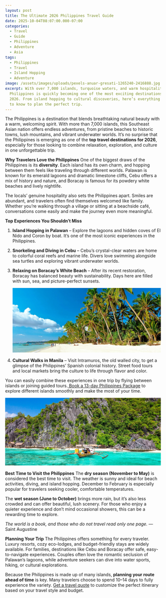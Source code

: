 ```yaml
---
layout: post
title: The Ultimate 2026 Philippines Travel Guide
date: 2025-10-04T08:07:00.000-07:00
categories:
  - Travel
  - Guide
  - Philippines
  - Adventure
  - Asia
tags:
  - Philippines
  - Travel
  - Island Hopping
  - Adventure
image: /assets/images/uploads/pexels-anuar-gresati-1265240-2416888.jpg
excerpt: With over 7,000 islands, turquoise waters, and warm hospitality, the
  Philippines is quickly becoming one of the most exciting destinations for
  2026. From island hopping to cultural discoveries, here’s everything you need
  to know to plan the perfect trip.
---
```

The Philippines is a destination that blends breathtaking natural beauty with a warm, welcoming spirit. With more than 7,000 islands, this Southeast Asian nation offers endless adventures, from pristine beaches to historic towns, lush mountains, and vibrant underwater worlds. It’s no surprise that the Philippines is emerging as one of the **top travel destinations for 2026**, especially for those looking to combine relaxation, exploration, and culture in one unforgettable trip.

**Why Travelers Love the Philippines**
One of the biggest draws of the Philippines is its **diversity**. Each island has its own charm, and hopping between them feels like traveling through different worlds. Palawan is known for its emerald lagoons and dramatic limestone cliffs, Cebu offers a mix of history and nature, and Boracay is famous for its powdery white beaches and lively nightlife.

The locals’ genuine hospitality also sets the Philippines apart. Smiles are abundant, and travelers often find themselves welcomed like family. Whether you’re walking through a village or sitting at a beachside café, conversations come easily and make the journey even more meaningful.

**Top Experiences You Shouldn’t Miss**

1. **Island Hopping in Palawan** – Explore the lagoons and hidden coves of El Nido and Coron by boat. It’s one of the most iconic experiences in the Philippines.

2. **Snorkeling and Diving in Cebu** – Cebu’s crystal-clear waters are home to colorful coral reefs and marine life. Divers love swimming alongside sea turtles and exploring vibrant underwater worlds.

3. **Relaxing on Boracay’s White Beach** – After its recent restoration, Boracay has balanced beauty with sustainability. Days here are filled with sun, sea, and picture-perfect sunsets.


   ![](/assets/images/uploads/borocay.jpeg)
4. **Cultural Walks in Manila** – Visit Intramuros, the old walled city, to get a glimpse of the Philippines’ Spanish colonial history. Street food tours and local markets bring the culture to life through flavor and color.


You can easily combine these experiences in one trip by flying between islands or joining guided tours.[ Book a 13-day Philippines Package](https://exoticca.com/us/tours/asia/16322-philippines-360-beaches-jungles-history?advisor_token=soukeyna-traoredia-0195b832-d5eb-7350-a7a0-e70acf9266a0) to explore different islands smoothly and make the most of your time.

![](/assets/images/uploads/palawan.jpeg)

**Best Time to Visit the Philippines**
The **dry season (November to May)** is considered the best time to visit. The weather is sunny and ideal for beach activities, diving, and island hopping. December to February is especially popular for travelers seeking cooler, comfortable temperatures.

The **wet season (June to October)** brings more rain, but it’s also less crowded and can offer beautiful, lush scenery. For those who enjoy a quieter experience and don’t mind occasional showers, this can be a rewarding time to explore.

*The world is a book, and those who do not travel read only one page.* — Saint Augustine

**Planning Your Trip**
The Philippines offers something for every traveler. Luxury resorts, cozy eco-lodges, and budget-friendly stays are widely available. For families, destinations like Cebu and Boracay offer safe, easy-to-navigate experiences. Couples often love the romantic seclusion of Palawan’s lagoons, while adventure seekers can dive into water sports, hiking, or cultural explorations.

Because the Philippines is made up of many islands, **planning your route ahead of time** is key. Many travelers choose to spend 10–14 days to fully experience the variety. [Get a travel quote](https://forms.gle/ZBeponc75D1hfRBN7) to customize the perfect itinerary based on your travel style and budget.
